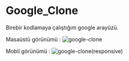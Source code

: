 # Google_Clone
 Birebir kodlamaya çalıştığım google arayüzü.

Masaüstü görünümü : 
![google-clone](https://user-images.githubusercontent.com/103375946/180717069-efa29033-760c-4a72-a602-23c34f5336a6.jpg)

Mobil görünümü : 
![google-clone(responsive)](https://user-images.githubusercontent.com/103375946/180717166-7a3ae26f-4bf2-4a93-8617-cafd90758eb8.jpg)
